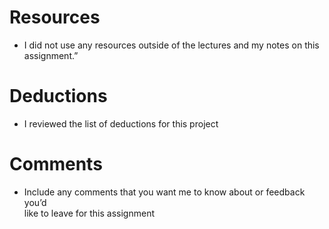 
# Resources

* I	did	not	use	any	resources	outside	of	the	lectures	and	my	notes	on	this	assignment.”

# Deductions
* I	reviewed	the	list	of	deductions	for	this	project

# Comments
* Include	any	comments	that	you	want	me	to	know	about	or	feedback	you’d	
like	to	leave	for	this	assignment
